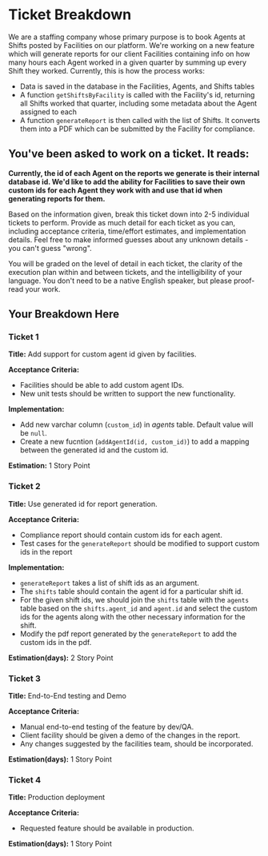 # Ticket Breakdown
We are a staffing company whose primary purpose is to book Agents at Shifts posted by Facilities on our platform. We're working on a new feature which will generate reports for our client Facilities containing info on how many hours each Agent worked in a given quarter by summing up every Shift they worked. Currently, this is how the process works:

- Data is saved in the database in the Facilities, Agents, and Shifts tables
- A function `getShiftsByFacility` is called with the Facility's id, returning all Shifts worked that quarter, including some metadata about the Agent assigned to each
- A function `generateReport` is then called with the list of Shifts. It converts them into a PDF which can be submitted by the Facility for compliance.

## You've been asked to work on a ticket. It reads:

**Currently, the id of each Agent on the reports we generate is their internal database id. We'd like to add the ability for Facilities to save their own custom ids for each Agent they work with and use that id when generating reports for them.**


Based on the information given, break this ticket down into 2-5 individual tickets to perform. Provide as much detail for each ticket as you can, including acceptance criteria, time/effort estimates, and implementation details. Feel free to make informed guesses about any unknown details - you can't guess "wrong".


You will be graded on the level of detail in each ticket, the clarity of the execution plan within and between tickets, and the intelligibility of your language. You don't need to be a native English speaker, but please proof-read your work.

## Your Breakdown Here

### Ticket 1

**Title:** Add support for custom agent id given by facilities.

**Acceptance Criteria:**
- Facilities should be able to add custom agent IDs.
- New unit tests should be written to support the new functionality.

**Implementation:**
- Add new varchar column (`custom_id`) in _agents_ table. Default value will be `null`. 
- Create a new fucntion (`addAgentId(id, custom_id)`) to add a mapping between the generated id and the custom id.

**Estimation:** 1 Story Point

### Ticket 2
**Title:** Use generated id for report generation.

**Acceptance Criteria:**
- Compliance report should contain custom ids for each agent.
- Test cases for the `generateReport` should be modified to support custom ids in the report

**Implementation:**
- `generateReport` takes a list of shift ids as an argument.
- The `shifts` table should contain the agent id for a particular shift id.
- For the given shift ids, we should join the `shifts` table with the `agents` table based on the `shifts.agent_id` and `agent.id` and select the custom ids for the agents along with the other necessary information for the shift. 
- Modify the pdf report generated by the `generateReport` to add the custom ids in the pdf.

**Estimation(days):** 2 Story Point

### Ticket 3
**Title:** End-to-End testing and Demo

**Acceptance Criteria:**
- Manual end-to-end testing of the feature by dev/QA. 
- Client facility should be given a demo of the changes in the report. 
- Any changes suggested by the facilities team, should be incorporated. 

**Estimation(days):** 1 Story Point


### Ticket 4
**Title:** Production deployment

**Acceptance Criteria:**
- Requested feature should be available in production. 

**Estimation(days):** 1 Story Point

